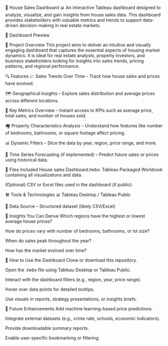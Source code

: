 🏡 House Sales Dashboard 📊
An interactive Tableau dashboard designed to analyze, visualize, and gain insights from house sales data. This dashboard provides stakeholders with valuable metrics and trends to support data-driven decision-making in real estate markets.

📸 Dashboard Preview


📁 Project Overview
This project aims to deliver an intuitive and visually engaging dashboard that captures the essential aspects of housing market dynamics. It is ideal for real estate analysts, property investors, and business stakeholders looking for insights into sales trends, pricing patterns, and regional performance.

🔍 Features
📈 Sales Trends Over Time – Track how house sales and prices have evolved.

🗺️ Geographical Insights – Explore sales distribution and average prices across different locations.

🧮 Key Metrics Overview – Instant access to KPIs such as average price, total sales, and number of houses sold.

🏘️ Property Characteristics Analysis – Understand how features like number of bedrooms, bathrooms, or square footage affect pricing.

📊 Dynamic Filters – Slice the data by year, region, price range, and more.

📅 Time Series Forecasting (if implemented) – Predict future sales or prices using historical data.

📂 Files Included
House sales Dashboard.twbx: Tableau Packaged Workbook containing all visualizations and data.

(Optional) CSV or Excel files used in the dashboard (if public).

🛠️ Tools & Technologies
📊 Tableau Desktop / Tableau Public

📁 Data Source – Structured dataset (likely CSV/Excel)

🧠 Insights You Can Derive
Which regions have the highest or lowest average house prices?

How do prices vary with number of bedrooms, bathrooms, or lot size?

When do sales peak throughout the year?

How has the market evolved over time?

🚀 How to Use the Dashboard
Clone or download this repository.

Open the .twbx file using Tableau Desktop or Tableau Public.

Interact with the dashboard filters (e.g., region, year, price range).

Hover over data points for detailed tooltips.

Use visuals in reports, strategy presentations, or insights briefs.

🔮 Future Enhancements
Add machine learning-based price predictions.

Integrate external datasets (e.g., crime rate, schools, economic indicators).

Provide downloadable summary reports.

Enable user-specific bookmarking or filtering.

